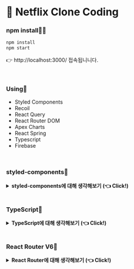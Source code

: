 # 🎥 Netflix Clone Coding

### npm install🧚‍♂️

```bash
npm install
npm start
```

👉 http://localhost:3000/ 접속됩니니다.

<br />

### Using🥷

- Styled Components
- Recoil
- React Query
- React Router DOM
- Apex Charts
- React Spring
- Typescript
- Firebase

<br />

### styled-components🎨

<details>
  <summary>
    <strong>styled-components에 대해 생각해보기 (👈 Click!)</strong>
  </summary>

  <br />

- **🎨 인라인 스타일이나 CSS모듈 스타일을 권장하지 않는 이유는?**

- **🎨 Box 컴포넌트 스타일을 Input 컴포넌트 스타일을 가져오고 싶다면?  
  +) 추가로 Input 컴포넌트에 color: red; 만 별도로 추가하고 싶다면?**

- **🎨 같은 컴포넌트를 사용하지만 배경색만 다르게 적용하고 싶다면?**

- **🎨 동일한 컴포넌트 사용하고 같은 스타일을 사용한다. 하지만 경우에 따라 태그를 다르게 설정하고 싶다면?**

- **🎨 4개의 input태그에 공통된 속성을 적용하고 싶다면?**

- **🎨 keyframes 사용해서 컴포넌트에 animation 적용하고 싶다면?**

- **🎨 스타일 컴포넌트 안에 자식 요소가 HTML태그로 적용되어 있는 요소에 스타일을 적용하고 싶다면?**

  1. 특정 부모 요소 안에 자식요소로만 존재하는 경우
  2. 공통적으로 많이 사용되는 요소이지만, 특정 부모 요소 안에 있을 때 별도로 적용하고 싶은 스타일이 있는 경우

- **🎨 전체 theme(ThemeProvider) 사용하여 다크모드 사용하려면?**

</details>

<br />

### TypeScript💙

<details>
  <summary>
    <strong>TypeScript에 대해 생각해보기 (👈 Click!)</strong>
  </summary>

  <br />

- **💙 TypeScript VS PropTypes(React) 차이점은?**

- **💙 Interface 란?**

- **💙 Interface를 사용하지 않고 타입을 정의하고 싶다면?**

- **💙 useState 상태 초기값 타입 외 다른 타입도 함께 정의하고 싶다면?**

- **💙 Event Type 설정 하기 (input태그의 onChange 이벤트 함수 만들어본다면?)**

- **💙 styled-components 공통 스타일 속성 TypeScript 로 셋팅하기**

</details>

<br />

### React Router V6📑

<details>
  <summary>
    <strong>React Router에 대해 생각해보기 (👈 Click!)</strong>
  </summary>

🔗 https://reactrouter.com/en/main

<br />

- 📄 BrowserRouter(React V5) → CreateBrowserRouter(React V6)

- 📄 Outlet 컴포넌트를 사용해서 자식 컴포넌트들을 렌더링 하고싶다면?

- 📄 errorElement 사용하면 좋은 점은? 왜 필요할까?

  → Route로 경로 설정이 안된 페이지로 이동하면 빈화면으로 노출되는게 아니라 작성한 에러 컴포넌트가 노출되면서 방어할 수 있습니다.

  → 최상위 루트에서만 적용할 수 있는 것이 아니라 각 컴포넌트 루트마다 errorElement 를 설정할 수 있습니다.

  → 개발자모드에서 에러가 난 경우 친절하게 에러 문구와 표시로 알려주지만,
  실환경에서 에러가 날 경우 아예 빈화면으로 보여서 사용자가 아무것도 사용할 수 없게 됩니다.
  실환경의 경우 런타임에서 에러가 나기 때문이지요!

- 📄 useNavigate 와 Link 태그의 사용 차이점은?

  1. `useNavigate`는 프로그래밍적으로 페이지 이동을 제어하는 데 사용되고,
     `Link`는 사용자가 클릭했을 때 페이지를 이동(SPA방식으로)하는 링크를 제공합니다.

  2. `useNavigate`는 조건부 이동이나 이벤트 기반 이동과 같은 더 복잡한 네비게이션 로직에 적합하고,
     `Link`는 단순한 네비게이션에 적합합니다.

- 📄 useParams는 URL로 부터 정보를 얻습니다. 어떤 경우에 사용할까요?

- 📄 Outlet 은 Route의 모든 children들을 렌더합니다.
  children으로 되어 있는 것들을 <Outlet /> 컴포넌트 하나로 대체시키는 것입니다.

- 📄 Link 사용시 절대경로로 이동하는 방법과 현재 경로 유지하면서 그대로 이동하는 방법은?

  - www.example.com/home 에서 아래 Link 컴포넌트 클릭시 이동될 경로는?

    ```jsx
    <Link to="/page1" /> // www.example.com/page1
    <Link to="page1" /> // www.example.com/home/page1
    ```

- 📄 Outlet을 사용해서 렌더되는 자식요소에서 데이터를 넘겨 보여줄 내용이 있다면?

  - 방법1) useParams : url을 참조하는 방식

  - 방법2) useOutletContext : 모든 자식들이 사용할 수 있도록 데이터를 보내는 방식

- 📄 이제 react-router-dom 은 페이지 이동 기능만 가능한것이 아니라 데이터를 가져오거나 폼데이터를 보내거나 다양한 것을 수행하려고 합니다. (ex. useLoaderData, Form 등)

</details>

<br />
